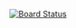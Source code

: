 [![Board Status](https://dev.azure.com/techsup4001/86ccb539-e4d6-4a9a-a24b-baa157a5168b/d379e1b2-9818-4d71-8f23-ad9e13aaa2c4/_apis/work/boardbadge/2085e53c-27b9-4ba5-a892-8bd736d8b3d2)](https://dev.azure.com/techsup4001/86ccb539-e4d6-4a9a-a24b-baa157a5168b/_boards/board/t/d379e1b2-9818-4d71-8f23-ad9e13aaa2c4/Microsoft.RequirementCategory)